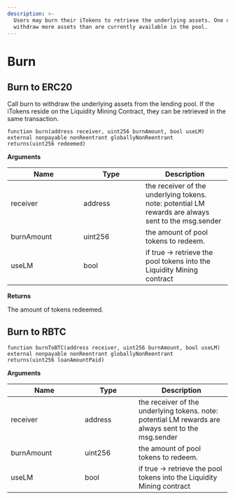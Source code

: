 ```yaml
---
description: >-
  Users may burn their iTokens to retrieve the underlying assets. One cannot
  withdraw more assets than are currently available in the pool.
---
```


# Burn

## Burn to ERC20

Call burn to withdraw the underlying assets from the lending pool. If the iTokens reside on the Liquidity Mining Contract, they can be retrieved in the same transaction.&#x20;

```solidity
function burn(address receiver, uint256 burnAmount, bool useLM) external nonpayable nonReentrant globallyNonReentrant 
returns(uint256 redeemed)
```

**Arguments**

<table><thead><tr><th width="150.33333333333334">Name</th><th width="126">Type</th><th>Description</th></tr></thead><tbody><tr><td>receiver</td><td>address</td><td>the receiver of the underlying tokens. note: potential LM rewards are always sent to the msg.sender</td></tr><tr><td>burnAmount</td><td>uint256</td><td>the amount of pool tokens to redeem.</td></tr><tr><td>useLM</td><td>bool</td><td>if true -> retrieve the pool tokens into the Liquidity Mining contract</td></tr></tbody></table>

**Returns**

&#x20;The amount of tokens redeemed.&#x20;



## Burn to RBTC

```solidity
function burnToBTC(address receiver, uint256 burnAmount, bool useLM) external nonpayable nonReentrant globallyNonReentrant 
returns(uint256 loanAmountPaid)
```

**Arguments**

<table><thead><tr><th width="153.33333333333334">Name</th><th width="107">Type</th><th>Description</th></tr></thead><tbody><tr><td>receiver</td><td>address</td><td>the receiver of the underlying tokens. note: potential LM rewards are always sent to the msg.sender</td></tr><tr><td>burnAmount</td><td>uint256</td><td>the amount of pool tokens to redeem.</td></tr><tr><td>useLM</td><td>bool</td><td>if true -> retrieve the pool tokens into the Liquidity Mining contract</td></tr></tbody></table>
